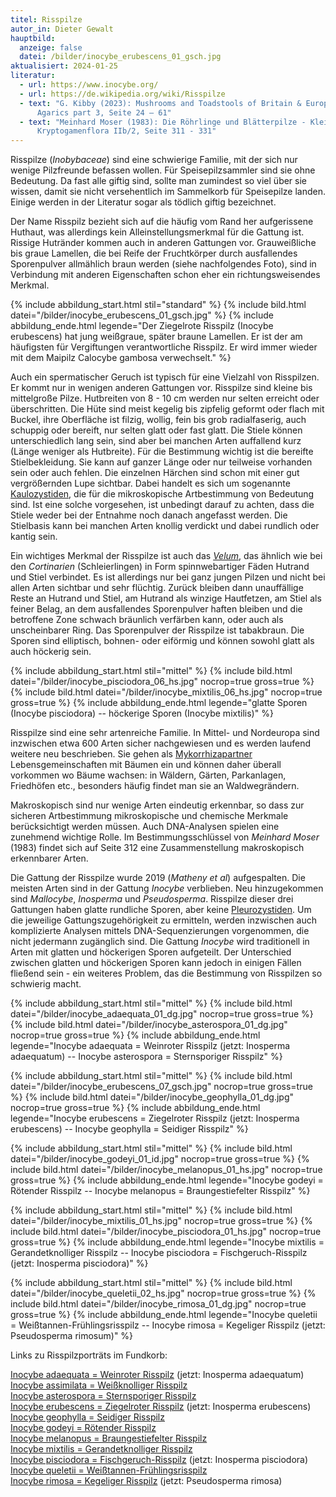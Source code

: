 ```yaml
---
titel: Risspilze
autor_in: Dieter Gewalt
hauptbild:
  anzeige: false
  datei: /bilder/inocybe_erubescens_01_gsch.jpg
aktualisiert: 2024-01-25
literatur:
  - url: https://www.inocybe.org/
  - url: https://de.wikipedia.org/wiki/Risspilze
  - text: "G. Kibby (2023): Mushrooms and Toadstools of Britain & Europe Vol. 4,
      Agarics part 3, Seite 24 – 61"
  - text: "Meinhard Moser (1983): Die Röhrlinge und Blätterpilze - Kleine
      Kryptogamenflora IIb/2, Seite 311 - 331"
---
```

Risspilze (*Inobybaceae*) sind eine schwierige Familie, mit der sich nur wenige Pilzfreunde befassen wollen. Für Speisepilzsammler sind sie ohne Bedeutung. Da fast alle giftig sind, sollte man zumindest so viel über sie wissen, damit sie nicht versehentlich im Sammelkorb für Speisepilze landen. Einige werden in der Literatur sogar als tödlich giftig bezeichnet. 

Der Name Risspilz bezieht sich auf die häufig vom Rand her aufgerissene Huthaut, was allerdings kein Alleinstellungsmerkmal für die Gattung ist. Rissige Hutränder kommen auch in anderen Gattungen vor. Grauweißliche bis graue Lamellen, die bei Reife der Fruchtkörper durch ausfallendes Sporenpulver allmählich braun werden (siehe nachfolgendes Foto), sind in Verbindung mit anderen Eigenschaften schon eher ein richtungsweisendes Merkmal.

{% include abbildung_start.html stil="standard" %}
{% include bild.html datei="/bilder/inocybe_erubescens_01_gsch.jpg" %}
{% include abbildung_ende.html legende="Der Ziegelrote Risspilz (Inocybe erubescens) hat jung weißgraue, später braune Lamellen. Er ist der am häufigsten für Vergiftungen verantwortliche Risspilz. Er wird immer wieder mit dem Maipilz Calocybe gambosa verwechselt." %}

Auch ein spermatischer Geruch ist typisch für eine Vielzahl von Risspilzen. Er kommt nur in wenigen anderen Gattungen vor. Risspilze sind kleine bis mittelgroße Pilze. Hutbreiten von 8 - 10 cm werden nur selten erreicht oder überschritten. Die Hüte sind meist kegelig bis zipfelig geformt oder flach mit Buckel, ihre Oberfläche ist filzig, wollig, fein bis grob radialfaserig, auch schuppig oder bereift, nur selten glatt oder fast glatt. Die Stiele können unterschiedlich lang sein, sind aber bei manchen Arten auffallend kurz (Länge weniger als Hutbreite). Für die Bestimmung wichtig ist die bereifte Stielbekleidung. Sie kann auf ganzer Länge oder nur teilweise vorhanden sein oder auch fehlen. Die einzelnen Härchen sind schon mit einer gut vergrößernden Lupe sichtbar. Dabei handelt es sich um sogenannte [Kaulozystiden](Kaulozystide "Glossar"), die für die mikroskopische Artbestimmung von Bedeutung sind. Ist eine solche vorgesehen, ist unbedingt darauf zu achten, dass die Stiele weder bei der Entnahme noch danach angefasst werden. Die Stielbasis kann bei manchen Arten knollig verdickt und dabei rundlich oder kantig sein.

Ein wichtiges Merkmal der Risspilze ist auch das *[Velum](Velum "Glossar")*, das ähnlich wie bei den *Cortinarien* (Schleierlingen) in Form spinnwebartiger Fäden Hutrand und Stiel verbindet. Es ist allerdings nur bei ganz jungen Pilzen und nicht bei allen Arten sichtbar und sehr flüchtig. Zurück bleiben dann unauffällige Reste an Hutrand und Stiel, am Hutrand als winzige Hautfetzen, am Stiel als feiner Belag, an dem ausfallendes Sporenpulver haften bleiben und die betroffene Zone schwach bräunlich verfärben kann, oder auch als unscheinbarer Ring. Das Sporenpulver der Risspilze ist tabakbraun. Die Sporen sind elliptisch, bohnen- oder eiförmig und können sowohl glatt als auch höckerig sein.

{% include abbildung_start.html stil="mittel" %}
{% include bild.html datei="/bilder/inocybe_pisciodora_06_hs.jpg" nocrop=true gross=true %}
{% include bild.html datei="/bilder/inocybe_mixtilis_06_hs.jpg" nocrop=true gross=true %}
{% include abbildung_ende.html legende="glatte Sporen (Inocybe pisciodora) -- höckerige Sporen (Inocybe mixtilis)" %}

Risspilze sind eine sehr artenreiche Familie. In Mittel- und Nordeuropa sind inzwischen etwa 600 Arten sicher nachgewiesen und es werden laufend weitere neu beschrieben. Sie gehen als [Mykorrhizapartner](Mykorrhiza "Glossar") Lebensgemeinschaften mit Bäumen ein und können daher überall vorkommen wo Bäume wachsen: in Wäldern, Gärten, Parkanlagen, Friedhöfen etc., besonders häufig findet man sie an Waldwegrändern.

Makroskopisch sind nur wenige Arten eindeutig erkennbar, so dass zur sicheren Artbestimmung mikroskopische und chemische Merkmale berücksichtigt werden müssen. Auch DNA-Analysen spielen eine zunehmend wichtige Rolle. Im Bestimmungsschlüssel von *Meinhard Moser* (1983) findet sich auf Seite 312 eine Zusammenstellung makroskopisch erkennbarer Arten.

Die Gattung der Risspilze wurde 2019 (*Matheny et al*) aufgespalten. Die meisten Arten sind in der Gattung *Inocybe* verblieben. Neu hinzugekommen sind *Mallocybe*, *Inosperma* und *Pseudosperma*. Risspilze dieser drei Gattungen haben glatte rundliche Sporen, aber keine [Pleurozystiden](Pleurozystiden "Glossar"). Um die jeweilige Gattungszugehörigkeit zu ermitteln, werden inzwischen auch komplizierte Analysen mittels DNA-Sequenzierungen vorgenommen, die nicht jedermann zugänglich sind. Die Gattung *Inocybe* wird traditionell in Arten mit glatten und höckerigen Sporen aufgeteilt. Der Unterschied zwischen glatten und höckerigen Sporen kann jedoch in einigen Fällen fließend sein - ein weiteres Problem, das die Bestimmung von Risspilzen so schwierig macht.

{% include abbildung_start.html stil="mittel" %}
{% include bild.html datei="/bilder/inocybe_adaequata_01_dg.jpg" nocrop=true gross=true %}
{% include bild.html datei="/bilder/inocybe_asterospora_01_dg.jpg" nocrop=true gross=true %}
{% include abbildung_ende.html legende="Inocybe adaequata = Weinroter Risspilz (jetzt: Inosperma adaequatum) -- Inocybe asterospora =  Sternsporiger Risspilz" %}

{% include abbildung_start.html stil="mittel" %}
{% include bild.html datei="/bilder/inocybe_erubescens_07_gsch.jpg" nocrop=true gross=true %}
{% include bild.html datei="/bilder/inocybe_geophylla_01_dg.jpg" nocrop=true gross=true %}
{% include abbildung_ende.html legende="Inocybe erubescens = Ziegelroter Risspilz (jetzt: Inosperma erubescens) -- Inocybe geophylla = Seidiger Risspilz" %}

{% include abbildung_start.html stil="mittel" %}
{% include bild.html datei="/bilder/inocybe_godeyi_01_id.jpg" nocrop=true gross=true %}
{% include bild.html datei="/bilder/inocybe_melanopus_01_hs.jpg" nocrop=true gross=true %}
{% include abbildung_ende.html legende="Inocybe godeyi = Rötender Risspilz -- Inocybe melanopus = Braungestiefelter Risspilz" %}

{% include abbildung_start.html stil="mittel" %}
{% include bild.html datei="/bilder/inocybe_mixtilis_01_hs.jpg" nocrop=true gross=true %}
{% include bild.html datei="/bilder/inocybe_pisciodora_01_hs.jpg" nocrop=true gross=true %}
{% include abbildung_ende.html legende="Inocybe mixtilis = Gerandetknolliger Risspilz -- Inocybe pisciodora = Fischgeruch-Risspilz (jetzt: Inosperma pisciodora)" %}

{% include abbildung_start.html stil="mittel" %}
{% include bild.html datei="/bilder/inocybe_queletii_02_hs.jpg" nocrop=true gross=true %}
{% include bild.html datei="/bilder/inocybe_rimosa_01_dg.jpg" nocrop=true gross=true %}
{% include abbildung_ende.html legende="Inocybe queletii = Weißtannen-Frühlingsrisspilz -- Inocybe rimosa = Kegeliger Risspilz (jetzt: Pseudosperma rimosum)" %}

Links zu Risspilzporträts im Fundkorb:

[Inocybe adaequata = Weinroter Risspilz](/pilze/inocybe-adaequata-weinroter-risspilz) (jetzt: Inosperma adaequatum)\
[Inocybe assimilata = Weißknolliger Risspilz](/pilze/inocybe-assimilata-weißknolliger-risspilz)  
[Inocybe asterospora =  Sternsporiger Risspilz](/pilze/inocybe-asterospora-sternsporiger-risspilz)\
[Inocybe erubescens = Ziegelroter Risspilz](/pilze/inocybe-erubescens-ziegelroter-risspilz) (jetzt: Inosperma erubescens)\
[Inocybe geophylla = Seidiger Risspilz](/pilze/inocybe-erubescens-ziegelroter-risspilz)\
[Inocybe godeyi = Rötender Risspilz](/pilze/inocybe-godeyi-rötender-risspilz)\
[Inocybe melanopus = Braungestiefelter Risspilz](/pilze/inocybe-melanopus-braungestiefelter-risspilz)\
[Inocybe mixtilis = Gerandetknolliger Risspilz](/pilze/inocybe-mixtilis-gerandetknolliger-risspilz)\
[Inocybe pisciodora = Fischgeruch-Risspilz](/pilze/inocybe-pisciodora-fischgeruch-risspilz) (jetzt: Inosperma pisciodora)\
[Inocybe queletii = Weißtannen-Frühlingsrisspilz](/pilze/inocybe-queletii-weißtannen-frühlingsrisspilz)\
[Inocybe rimosa = Kegeliger Risspilz](/pilze/inocybe-rimosa-kegeliger-risspilz) (jetzt: Pseudosperma rimosa)